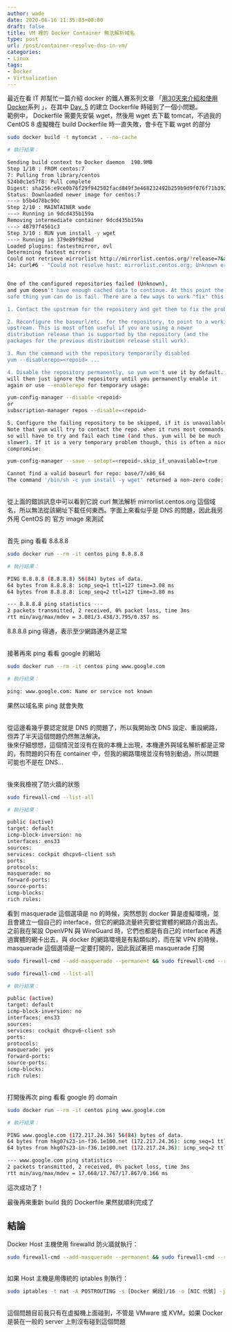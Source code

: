 ```yaml
---
author: wade
date: 2020-06-16 11:35:03+00:00
draft: false
title: VM 裡的 Docker Container 無法解析域名
type: post
url: /post/container-resolve-dns-in-vm/
categories:
- Linux
tags:
- Docker
- Virtualization
---
```


最近在看 IT 邦幫忙一篇介紹 docker 的鐵人賽系列文章 「[用30天來介紹和使用 Docker](https://ithelp.ithome.com.tw/users/20103456/ironman/1320)系列 」，在其中 [Day. 5](https://ithelp.ithome.com.tw/articles/10191016) 的建立 Dockerfile 時碰到了一個小問題。  
範例中， Dockerfile 需要先安裝 wget，然後用 wget 去下載 tomcat，不過我的 CentOS 8 虛擬機在 build Dockerfile 時一直失敗，會卡在下載 wget 的部分

```bash
sudo docker build -t mytomcat . --no-cache
```

```bash
# 執行結果：

Sending build context to Docker daemon  190.9MB
Step 1/10 : FROM centos:7
7: Pulling from library/centos
524b0c1e57f8: Pull complete
Digest: sha256:e9ce0b76f29f942502facd849f3e468232492b259b9d9f076f71b392293f1582
Status: Downloaded newer image for centos:7
---> b5b4d78bc90c
Step 2/10 : MAINTAINER wade
---> Running in 9dcd435b159a
Removing intermediate container 9dcd435b159a
---> 48797f4561c3
Step 3/10 : RUN yum install -y wget
---> Running in 379e89f929ad
Loaded plugins: fastestmirror, ovl
Determining fastest mirrors
Could not retrieve mirrorlist http://mirrorlist.centos.org/?release=7&arch=x86_64&repo=o
14: curl#6 - "Could not resolve host: mirrorlist.centos.org; Unknown error"


One of the configured repositories failed (Unknown),
and yum doesn't have enough cached data to continue. At this point the only
safe thing yum can do is fail. There are a few ways to work "fix" this:

1. Contact the upstream for the repository and get them to fix the problem.

2. Reconfigure the baseurl/etc. for the repository, to point to a working
upstream. This is most often useful if you are using a newer
distribution release than is supported by the repository (and the
packages for the previous distribution release still work).

3. Run the command with the repository temporarily disabled
yum --disablerepo=<repoid> ...

4. Disable the repository permanently, so yum won't use it by default. Yum
will then just ignore the repository until you permanently enable it
again or use --enablerepo for temporary usage:

yum-config-manager --disable <repoid>
or
subscription-manager repos --disable=<repoid>

5. Configure the failing repository to be skipped, if it is unavailable.
Note that yum will try to contact the repo. when it runs most commands,
so will have to try and fail each time (and thus. yum will be be much
slower). If it is a very temporary problem though, this is often a nice
compromise:

yum-config-manager --save --setopt=<repoid>.skip_if_unavailable=true

Cannot find a valid baseurl for repo: base/7/x86_64
The command '/bin/sh -c yum install -y wget' returned a non-zero code: 1
```

\
從上面的錯誤訊息中可以看到它說 curl 無法解析 mirrorlist.centos.org 這個域名，所以無法從該網址下載任何東西。字面上來看似乎是 DNS 的問題，因此我另外用 CentOS 的 官方 image 來測試

\
首先 ping 看看 8.8.8.8

```bash
sudo docker run --rm -it centos ping 8.8.8.8
```

```bash
# 執行結果：

PING 8.8.8.8 (8.8.8.8) 56(84) bytes of data.
64 bytes from 8.8.8.8: icmp_seq=1 ttl=127 time=3.08 ms
64 bytes from 8.8.8.8: icmp_seq=2 ttl=127 time=3.80 ms

--- 8.8.8.8 ping statistics ---
2 packets transmitted, 2 received, 0% packet loss, time 3ms
rtt min/avg/max/mdev = 3.081/3.438/3.795/0.357 ms
```

8.8.8.8  ping 得通，表示至少網路連外是正常

\
接著再來 ping 看看 google 的網站

```bash
sudo docker run --rm -it centos ping www.google.com
```

```bash
# 執行結果：

ping: www.google.com: Name or service not known
```

果然以域名來 ping 就會失敗

\
從這邊看幾乎要認定就是 DNS 的問題了，所以我開始改 DNS 設定、重設網路，但弄了半天這個問題仍然無法解決。  
後來仔細想想，這個情況並沒有在我的本機上出現，本機連外與域名解析都是正常的，有問題的只有在 container 中，但我的網路環境並沒有特別動過，所以問題可能也不是在 DNS…

\
後來我檢視了防火牆的狀態

```bash
sudo firewall-cmd --list-all
```

```bash
# 執行結果：

public (active)
target: default
icmp-block-inversion: no
interfaces: ens33
sources:
services: cockpit dhcpv6-client ssh
ports:
protocols:
masquerade: no
forward-ports:
source-ports:
icmp-blocks:
rich rules:
```

看到 <span class="hl-blue">masquerade</span> 這個選項是 no 的時候，突然想到 docker 算是虛擬環境，並且會建立一個自己的 interface，但它的網路流量終究要從實體的網路介面出去。之前我在架設 OpenVPN 與 WireGuard 時，它們也都是有自己的 interface 再透過實體的網卡出去，與 docker 的網路環境是有點類似的，而在架 VPN 的時候，masquerade 這個選項是一定要打開的，因此我試著把 masquerade 打開

```bash
sudo firewall-cmd --add-masquerade --permanent && sudo firewall-cmd --reload
```

```bash
sudo firewall-cmd --list-all
```

```bash
# 執行結果：

public (active)
target: default
icmp-block-inversion: no
interfaces: ens33
sources:
services: cockpit dhcpv6-client ssh
ports:
protocols:
masquerade: yes
forward-ports:
source-ports:
icmp-blocks:
rich rules:
```

\
打開後再次 ping 看看 google 的 domain

```bash
sudo docker run --rm -it centos ping www.google.com
```

```bash
# 執行結果：

PING www.google.com (172.217.24.36) 56(84) bytes of data.
64 bytes from hkg07s23-in-f36.1e100.net (172.217.24.36): icmp_seq=1 ttl=127 time=17.7 ms
64 bytes from hkg07s23-in-f36.1e100.net (172.217.24.36): icmp_seq=2 ttl=127 time=17.9 ms

--- www.google.com ping statistics ---
2 packets transmitted, 2 received, 0% packet loss, time 3ms
rtt min/avg/max/mdev = 17.668/17.767/17.867/0.166 ms

```

這次成功了！

最後再來重新 build 我的 Dockerfile 果然就順利完成了

## 結論

Docker Host 主機使用 firewalld 防火牆就執行：

```bash
sudo firewall-cmd --add-masquerade --permanent && sudo firewall-cmd --reload
```

\
如果 Host 主機是用傳統的 iptables 則執行：

```bash
sudo iptables -t nat -A POSTROUTING -s [Docker 網段]/16 -o [NIC 代號] -j MASQUERADE
```

\
這個問題目前我只有在虛擬機上面碰到，不管是 VMware 或 KVM，如果 Docker 是裝在一般的 server 上則沒有碰到這個問題
